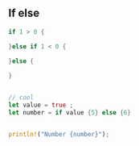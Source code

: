 ## If else 

```rs 
if 1 > 0 {

}else if 1 < 0 {

}else {
    
}


// cool 
let value = true ; 
let number = if value {5} else {6}


println!("Number {number}");

```


